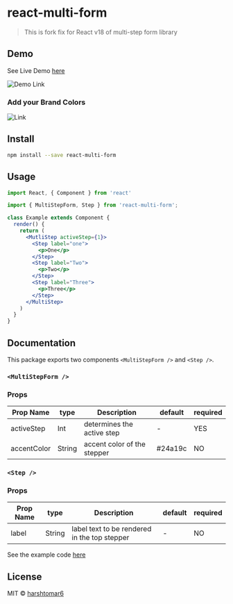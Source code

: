 # react-multi-form

> This is fork fix for React v18 of multi-step form library

## Demo
See Live Demo [here](https://harshtomar6.github.io/react-multi-form/)

![Demo Link](https://media.giphy.com/media/Q7v8WigTrzCmcUQvnA/giphy.gif)

### Add your Brand Colors
![Link](https://media.giphy.com/media/dAcoQshy4WBrlUz5CZ/giphy.gif)

## Install

```bash
npm install --save react-multi-form
```

## Usage

```jsx
import React, { Component } from 'react'

import { MultiStepForm, Step } from 'react-multi-form';

class Example extends Component {
  render() {
    return (
      <MutliStep activeStep={1}>
        <Step label="one">
          <p>One</p>
        </Step>
        <Step label="Two">
          <p>Two</p>
        </Step>
        <Step label="Three">
          <p>Three</p>
        </Step>
      </MultiStep>
    )
  }
}
```

## Documentation

This package exports two components `<MultiStepForm />` and `<Step />`.

### `<MultiStepForm />`
### Props
|Prop Name|type| Description|default|required|
|---------|----|-------|-------|--------|
|activeStep|Int|determines the active step | - | YES|
|accentColor|String|accent color of the stepper|#24a19c|NO|

### `<Step />`
### Props
|Prop Name|type|Description|default|required|
|---------|----|------|-------|--------|
|label|String|label text to be rendered in the top stepper | - | NO|

See the example code [here](https://github.com/harshtomar6/react-multi-form/blob/master/example/src/App.js)

## License

MIT © [harshtomar6](https://github.com/harshtomar6)
